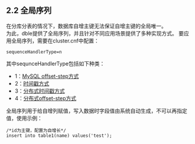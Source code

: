 ## 2.2 全局序列

在分库分表的情况下，数据库自增主键无法保证自增主键的全局唯一。  
为此，dble提供了全局序列，并且针对不同应用场景提供了多种实现方式。
要应用全局序列，需要在cluster.cnf中配置：  
```  
sequenceHandlerType=n
```  
其中sequnceHandlerType包括如下种类：
 + 1：[MySQL offset-step方式](2.2_global_sequence/2.2.1_MySQL-offset-setp.md)
 + 2：[时间戳方式](2.2_global_sequence/2.2.2_timestamp.md)
 + 3：[分布式时间戳方式](2.2_global_sequence/2.2.3_distribute_timestamp.md)
 + 4：[分布式offset-step方式](2.2_global_sequence/2.2.4_distribute_offset-step.md)
 
全局序列用于给自增列赋值，写入数据时字段值由系统自动生成，不可以再指定值，使用示例：  
```  
/*id为主键，配置为自增长*/
insert into table1(name) values('test');
```  

